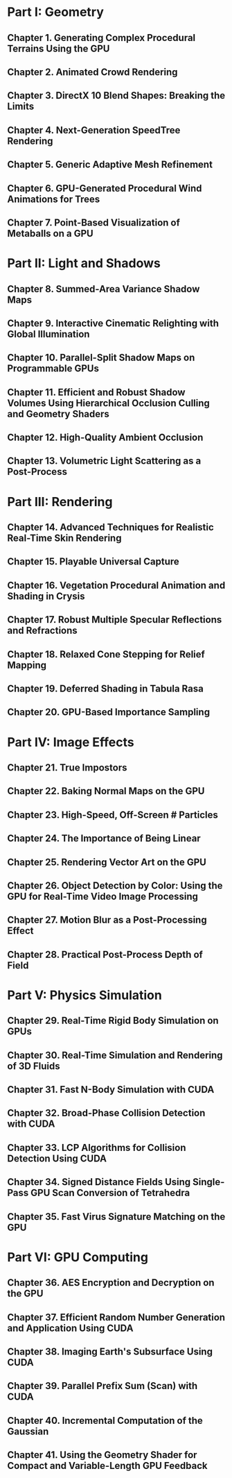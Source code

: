 # Part I: Geometry
## Chapter 1. Generating Complex Procedural Terrains Using the GPU
## Chapter 2. Animated Crowd Rendering
## Chapter 3. DirectX 10 Blend Shapes: Breaking the Limits
## Chapter 4. Next-Generation SpeedTree Rendering
## Chapter 5. Generic Adaptive Mesh Refinement
## Chapter 6. GPU-Generated Procedural Wind Animations for Trees
## Chapter 7. Point-Based Visualization of Metaballs on a GPU
# Part II: Light and Shadows
## Chapter 8. Summed-Area Variance Shadow Maps
## Chapter 9. Interactive Cinematic Relighting with Global Illumination
## Chapter 10. Parallel-Split Shadow Maps on Programmable GPUs
## Chapter 11. Efficient and Robust Shadow Volumes Using Hierarchical Occlusion Culling and Geometry Shaders
## Chapter 12. High-Quality Ambient Occlusion
## Chapter 13. Volumetric Light Scattering as a Post-Process
# Part III: Rendering
## Chapter 14. Advanced Techniques for Realistic Real-Time Skin Rendering
## Chapter 15. Playable Universal Capture
## Chapter 16. Vegetation Procedural Animation and Shading in Crysis
## Chapter 17. Robust Multiple Specular Reflections and Refractions
## Chapter 18. Relaxed Cone Stepping for Relief Mapping
## Chapter 19. Deferred Shading in Tabula Rasa
## Chapter 20. GPU-Based Importance Sampling
# Part IV: Image Effects
## Chapter 21. True Impostors
## Chapter 22. Baking Normal Maps on the GPU
## Chapter 23. High-Speed, Off-Screen # Particles
## Chapter 24. The Importance of Being Linear
## Chapter 25. Rendering Vector Art on the GPU
## Chapter 26. Object Detection by Color: Using the GPU for Real-Time Video Image Processing
## Chapter 27. Motion Blur as a Post-Processing Effect
## Chapter 28. Practical Post-Process Depth of Field
# Part V: Physics Simulation
## Chapter 29. Real-Time Rigid Body Simulation on GPUs
## Chapter 30. Real-Time Simulation and Rendering of 3D Fluids
## Chapter 31. Fast N-Body Simulation with CUDA
## Chapter 32. Broad-Phase Collision Detection with CUDA
## Chapter 33. LCP Algorithms for Collision Detection Using CUDA
## Chapter 34. Signed Distance Fields Using Single-Pass GPU Scan Conversion of Tetrahedra
## Chapter 35. Fast Virus Signature Matching on the GPU
# Part VI: GPU Computing
## Chapter 36. AES Encryption and Decryption on the GPU
## Chapter 37. Efficient Random Number Generation and Application Using CUDA
## Chapter 38. Imaging Earth's Subsurface Using CUDA
## Chapter 39. Parallel Prefix Sum (Scan) with CUDA
## Chapter 40. Incremental Computation of the Gaussian
## Chapter 41. Using the Geometry Shader for Compact and Variable-Length GPU Feedback